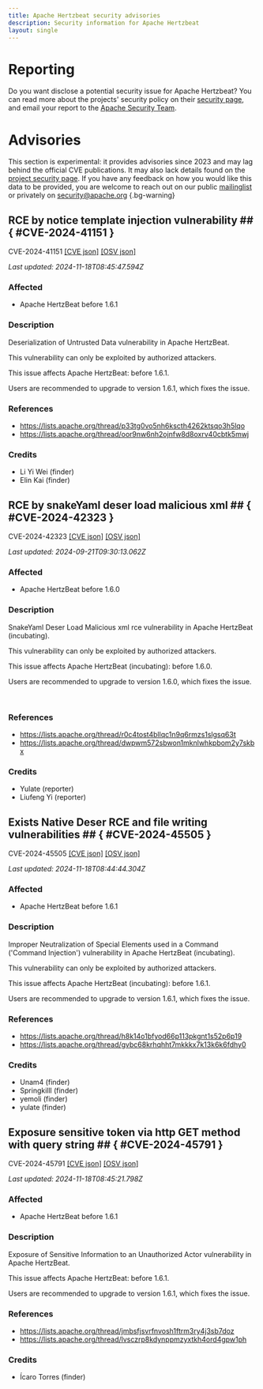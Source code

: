 ```yaml
---
title: Apache Hertzbeat security advisories
description: Security information for Apache Hertzbeat
layout: single
---
```


# Reporting

Do you want disclose a potential security issue for Apache Hertzbeat? You can read more about the projects' security policy on their [security page](https://hertzbeat.apache.org/docs/help/security_model/), and email your report to the [Apache Security Team](mailto:security@apache.org).

# Advisories

This section is experimental: it provides advisories since 2023 and may lag behind the official CVE publications. It may also lack details found on the [project security page](https://hertzbeat.apache.org/docs/help/security_model/). If you have any feedback on how you would like this data to be provided, you are welcome to reach out on our public [mailinglist](/mailinglist) or privately on [security@apache.org](mailto:security@apache.org)
{.bg-warning}

## RCE by notice template injection vulnerability ## { #CVE-2024-41151 }

CVE-2024-41151 [\[CVE json\]](./CVE-2024-41151.cve.json) [\[OSV json\]](./CVE-2024-41151.osv.json)



_Last updated: 2024-11-18T08:45:47.594Z_

### Affected

* Apache HertzBeat before 1.6.1


### Description

<p>Deserialization of Untrusted Data vulnerability in Apache HertzBeat.</p>This vulnerability can only be exploited by authorized attackers.<br><p></p><p>This issue affects Apache HertzBeat: before 1.6.1.</p><p>Users are recommended to upgrade to version 1.6.1, which fixes the issue.</p>

### References
* https://lists.apache.org/thread/p33tg0vo5nh6kscth4262ktsqo3h5lqo
* https://lists.apache.org/thread/oor9nw6nh2ojnfw8d8oxrv40cbtk5mwj


### Credits
* Li Yi Wei (finder)
* Elin Kai (finder)


## RCE by snakeYaml deser load malicious xml  ## { #CVE-2024-42323 }

CVE-2024-42323 [\[CVE json\]](./CVE-2024-42323.cve.json) [\[OSV json\]](./CVE-2024-42323.osv.json)



_Last updated: 2024-09-21T09:30:13.062Z_

### Affected

* Apache HertzBeat before 1.6.0


### Description

<p>SnakeYaml Deser Load Malicious xml rce vulnerability in Apache HertzBeat (incubating).&nbsp;</p>This vulnerability can only be exploited by authorized attackers.<br><p>This issue affects Apache HertzBeat (incubating): before 1.6.0.</p><p>Users are recommended to upgrade to version 1.6.0, which fixes the issue.</p><br>

### References
* https://lists.apache.org/thread/r0c4tost4bllqc1n9q6rmzs1slgsq63t
* https://lists.apache.org/thread/dwpwm572sbwon1mknlwhkpbom2y7skbx


### Credits
* Yulate (reporter)
* Liufeng Yi  (reporter)


## Exists Native Deser RCE and file writing vulnerabilities ## { #CVE-2024-45505 }

CVE-2024-45505 [\[CVE json\]](./CVE-2024-45505.cve.json) [\[OSV json\]](./CVE-2024-45505.osv.json)



_Last updated: 2024-11-18T08:44:44.304Z_

### Affected

* Apache HertzBeat before 1.6.1


### Description

<p>Improper Neutralization of Special Elements used in a Command ('Command Injection') vulnerability in Apache HertzBeat (incubating).</p>This vulnerability can only be exploited by authorized attackers.<br><p>This issue affects Apache HertzBeat (incubating): before 1.6.1.</p><p>Users are recommended to upgrade to version 1.6.1, which fixes the issue.</p>

### References
* https://lists.apache.org/thread/h8k14o1bfyod66p113pkgnt1s52p6p19
* https://lists.apache.org/thread/gvbc68krhqhht7mkkkx7k13k6k6fdhy0


### Credits
* Unam4 (finder)
* Springkilll (finder)
* yemoli (finder)
* yulate (finder)


## Exposure sensitive token via http GET method with query string ## { #CVE-2024-45791 }

CVE-2024-45791 [\[CVE json\]](./CVE-2024-45791.cve.json) [\[OSV json\]](./CVE-2024-45791.osv.json)



_Last updated: 2024-11-18T08:45:21.798Z_

### Affected

* Apache HertzBeat before 1.6.1


### Description

<p>Exposure of Sensitive Information to an Unauthorized Actor vulnerability in Apache HertzBeat.</p><p>This issue affects Apache HertzBeat: before 1.6.1.</p><p>Users are recommended to upgrade to version 1.6.1, which fixes the issue.</p>

### References
* https://lists.apache.org/thread/jmbsfjsvrfnvosh1ftrm3ry4j3sb7doz
* https://lists.apache.org/thread/lvsczrp8kdynppmzyxtkh4ord4gpw1ph


### Credits
* Ícaro Torres (finder)
